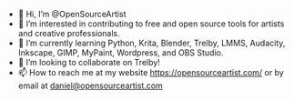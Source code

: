 - 👋 Hi, I’m @OpenSourceArtist
- 👀 I’m interested in contributing to free and open source tools for artists and creative professionals.
- 🌱 I’m currently learning Python, Krita, Blender, Trelby, LMMS, Audacity, Inkscape, GIMP, MyPaint, Wordpress, and OBS Studio.
- 💞️ I’m looking to collaborate on Trelby!
- 📫 How to reach me at my website https://opensourceartist.com/ or by email at daniel@opensourceartist.com

<!---
OpenSourceArtist/OpenSourceArtist is a ✨ special ✨ repository because its `README.md` (this file) appears on your GitHub profile.
You can click the Preview link to take a look at your changes.
--->
